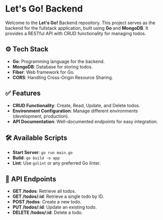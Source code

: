 # Let's Go! Backend

Welcome to the **Let's Go!** Backend repository. This project serves as the backend for the fullstack application, built using **Go** and **MongoDB**. It provides a RESTful API with CRUD functionality for managing todos.

## ⚙️ Tech Stack

- **Go**: Programming language for the backend.
- **MongoDB**: Database for storing todos.
- **Fiber**: Web framework for Go.
- **CORS**: Handling Cross-Origin Resource Sharing.

## ✅ Features

- **CRUD Functionality**: Create, Read, Update, and Delete todos.
- **Environment Configuration**: Manage different environments (development, production).
- **API Documentation**: Well-documented endpoints for easy integration.

## 🛠️ Available Scripts

- **Start Server**: `go run main.go`
- **Build**: `go build -o app`
- **Lint**: Use `golint` or any preferred Go linter.

## 📖 API Endpoints

- **GET /todos**: Retrieve all todos.
- **GET /todos/:id**: Retrieve a single todo by ID.
- **POST /todos**: Create a new todo.
- **PUT /todos/:id**: Update an existing todo.
- **DELETE /todos/:id**: Delete a todo.
